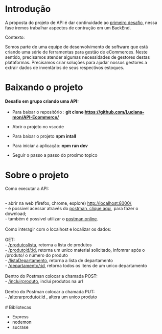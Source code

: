 # Introdução

A proposta do projeto de API é dar continuidade ao <a href="https://github.com/srtakatsumi/Gamma_Challenge">primeiro desafio</a>, nessa fase iremos trabalhar aspectos de contrução em um BackEnd.

<p> Contexto: </p>
      
 Somos parte de uma equipe de desenvolvimento de software que está criando uma série de ferramentas para gestão de eCommerces. Neste sentido, precisamos atender algumas necessidades de gestores destas plataformas. Precisamos criar soluções para ajudar nossos gestores a extrair dados de inventários de seus respectivos estoques.</p> 
 

# Baixando o projeto

<h4>Desafio em grupo criando uma API:</h4> 

- Para baixar o repositório : <b>git clone  <a href="https://github.com/Luciana-mon/API-Ecommerce/">https://github.com/Luciana-mon/API-Ecommerce/ </a> </b> <br>
- Abrir o projeto no vscode <br>
- Para baixar o projeto <b>npm intall </b> <br>

- Para iniciar a aplicação: <b>npm run dev </b> <br>

- Seguir o passo a passo do proximo topico <br>


# Sobre o projeto

<p> Como executar a API: </p> <br>
      - abrir na web (firefox, chrome, explore) <a href="http://localhost:8888/">http://localhost:8000/</a>; <br>
      - é possivel acessar através do <a href="https://www.postman.com/downloads/">postman, clique aqui</a>, para fazer o download; <br>
      - também é possivel utilizar o <a href="https://web.postman.co/home">postman online</a>.<br>
      <br>
Como interagir com o localhost e localizar os dados:<br>
<br>
 GET: <br>           
- <a href="http://localhost:8888/produtoslista"> /produtoslista</a>, retorna a lista de produtos<br> 
- <a href="http://localhost:8888/produtoid/">/produtoid/:id</a>, retorna um unico material solicitado, infomrar após o /produto/ o número do produto <br>
- <a href="http://localhost:8888/listaDepartamento"> /listaDepartamento</a>, retorna a lista de departamento <br>
- <a href="http://localhost:8888/departamento/:id"> /departamento/:id</a>, retorna todos os itens de um unico departamento <br>
<br>
Dentro do Postman colocar a chamada POST:<br>
- <a href="http://localhost:8888/incluirproduto"> /incluirproduto</a>, inclui produtos na url <br>
<br>
Dentro do Postman colocar a chamada PUT:<br>
- <a href="http://localhost:8888/alterarproduto/">/alterarproduto/:id </a>, altera um unico produto<br>

<br>    
# Bibliotecas

- Express <br>
- nodemon <br>
- sucrase <br>

